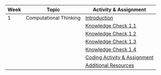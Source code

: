  | Week | Topic                  | Activity & Assignment |
|------|------------------------|-----------------------|
| 1    | Computational Thinking | [Introduction](./Introduction.pdf)         |
|      |                        | [Knowledge Check 1.1](https://docs.google.com/forms/d/e/1FAIpQLScrowB0PIu2jDx1uzMJ8fCJMPMD7GwJR1-o4grd3-OlNW3xyw/viewform?usp=pp_url&entry.366340186=Text+editor&entry.1779989097=value&entry.1998212612=Closing+tag&entry.876973210=attribute&entry.956023719=Opening+tag&entry.937747933=To+aid+with+accessibility&entry.937747933=To+keep+the+code+more+readable+and+digestible+to+developers&entry.937747933=To+tell+the+browser+the+structure+and+presentation+of+your+webpage&entry.1908074813=Option+3)  |
|      |                        | [Knowledge Check 1.2](https://docs.google.com/forms/d/1LNM-_RSnCIHnZ6LhDecS26JbPWHicXNM5Qgh6b2Kbuw/edit)  |
|      |                        | [Knowledge Check 1.3](https://docs.google.com/forms/d/e/1FAIpQLSc-o02ZIUFR7f3jDGLh3K1P4nr1oqoftOhq0SYVKFdD-Wx4-g/viewform)  |
|      |                        | [Knowledge Check 1.4](https://docs.google.com/forms/d/e/1FAIpQLSeaCxeBMx1ThEeciV1fasrzutUt4ZfuQWRfkgDuTJcQRjlUBA/viewform)  |
|      |                        | [Coding Activity & Assignment](https://classroom.github.com/a/L1g8nYwS)       |
|      |                        | [Additional Resources](./Additional%20Resources.pdf)  |
